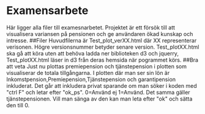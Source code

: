 # Examensarbete
Här ligger alla filer till examesnarbetet. Projektet är ett försök till att visualisera variansen på pensionen och ge användaren ökad 
kunskap och intresse.
##Filer
Huvudfilerna är Test_plot_verXX.html där XX representerar verisonen. Högre versionsnummer betyder senare version.
Test_plotXX.html ska gå att köra uten att behöva ladda ner biblioteken d3 och jquerry, Test_plotXX.html läser in d3 från deras hemsida 
när pogrammet körs.
##Bra att veta
Just nu plottas premiepension och tjänstepension i plotten som visualiserar de totala tillgångarna.
I plotten där man ser sin lön är Inkomstpension,Premiepension,Tjänstepension och garantipension inkluderat.
Det går att inkludera privat sparande om man söker i koden med "ctrl F" och letar efter "ok_ps". 0=Använd ej 1=Använd.
Det samma gäller tjänstepensionen. Vill man sänga av den kan man leta efter "ok" och sätta den till 0.
